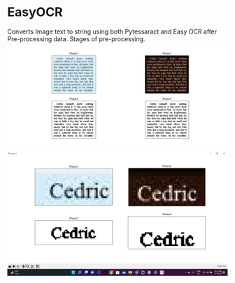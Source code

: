 # EasyOCR
Converts Image text to string using both Pytessaract and Easy OCR after Pre-processing data.
Stages of pre-processing.
![alt text](https://github.com/jayzobalia/EasyOCR/blob/main/Images/Figure_1.png)
![alt text](https://github.com/jayzobalia/EasyOCR/blob/main/Images/Screenshot%20(306).png)
